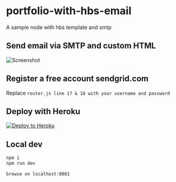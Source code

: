 # portfolio-with-hbs-email
A sample node with hbs template and smtp 

## Send email via SMTP and custom HTML

![Screenshot](https://image.prntscr.com/image/MGhDMVXGQJK1RmMqNEX5Fw.png)

## Register a free account sendgrid.com
Replace `router.js line 17 & 18 with your username and password`

## Deploy with Heroku
[![Deploy to Heroku](https://www.herokucdn.com/deploy/button.png)](https://heroku.com/deploy)

## Local dev

```sh
npm i
npm run dev

browse on localhost:8081
```

